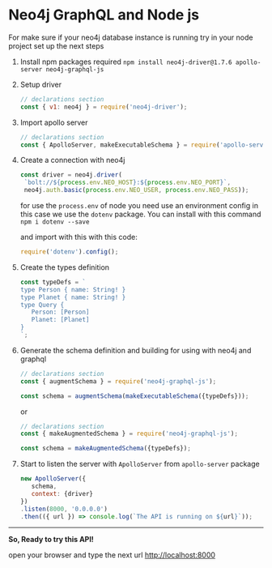 # Neo4j GraphQL and Node js

For make sure if your neo4j database instance is running try in your node project set up the next steps

1. Install npm packages required `npm install neo4j-driver@1.7.6 apollo-server neo4j-graphql-js`

2. Setup driver

    ```javascript
    // declarations section
    const { v1: neo4j } = require('neo4j-driver');
    ```

3. Import apollo server

   ```javascript
   // declarations section
   const { ApolloServer, makeExecutableSchema } = require('apollo-server');
   ```

4. Create a connection with neo4j

   ```javascript
   const driver = neo4j.driver(
    `bolt://${process.env.NEO_HOST}:${process.env.NEO_PORT}`,
    neo4j.auth.basic(process.env.NEO_USER, process.env.NEO_PASS));
   ```

   for use the `process.env` of node you need use an environment config in this case we use the `dotenv` package. You can install with this command `npm i dotenv --save`

   and import with this with this code:

   ```javascript
   require('dotenv').config();
   ```

5. Create the types definition

   ```javascript
   const typeDefs = `
   type Person { name: String! }
   type Planet { name: String! }
   type Query {
      Person: [Person]
      Planet: [Planet]
   }
   `;
   ```

6. Generate the schema definition and building for using with neo4j and graphql

   ```javascript
   // declarations section
   const { augmentSchema } = require('neo4j-graphql-js');
   ```

   ```javascript
   const schema = augmentSchema(makeExecutableSchema({typeDefs}));
   ```
   
   or
   ```javascript
   // declarations section
   const { makeAugmentedSchema } = require('neo4j-graphql-js');
   ```
   
   ```javascript
   const schema = makeAugmentedSchema({typeDefs});
    ```

7. Start to listen the server with `ApolloServer` from `apollo-server` package

   ```javascript
   new ApolloServer({
      schema,
      context: {driver}
   })
   .listen(8000, '0.0.0.0')
   .then(({ url }) => console.log(`The API is running on ${url}`));
   ```

---

**So, Ready to try this API!**

open your browser and type the next url [http://localhost:8000](http://localhost:8000)
